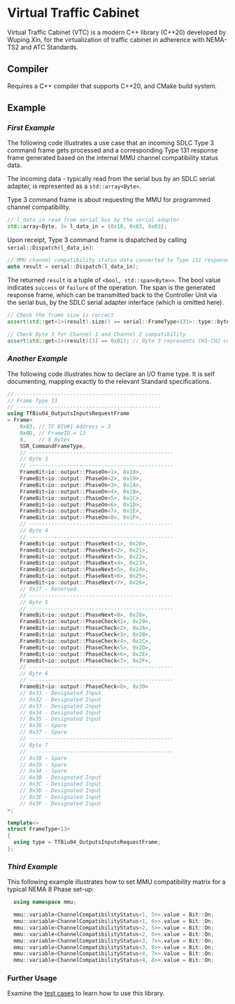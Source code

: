 # Virtual Traffic Cabinet
Virtual Traffic Cabinet (VTC) is a modern C++ library (C++20) developed by Wuping Xin, for the virtualization of traffic cabinet in adherence with NEMA-TS2 and ATC Standards.

## Compiler
Requires a C++ compiler that supports C++20, and CMake build system.

## Example

### *First Example*
The following code illustrates a use case that an incoming SDLC Type 3 command frame gets processed and a corresponding Type 131 response frame generated based on the internal MMU channel compatibility status data.

The incoming data - typically read from the serial bus by an SDLC serial adapter, is represented as a ```std::array<Byte>```. 

Type 3 command frame is about requesting the MMU for programmed channel compatibility. 
```cpp
// l_data_in read from serial bus by the serial adapter
std::array<Byte, 3> l_data_in = {0x10, 0x83, 0x03};
```
Upon receipt, Type 3 command frame is dispatched by calling ```serial::Dispatch(l_data_in)```:

```cpp
// MMU channel compatibility status data converted to Type 131 response frame.
auto result = serial::Dispatch(l_data_in);
```
The returned ```result``` is a tuple of ```<bool, std::span<Byte>>```.  The bool value indicates ```success``` or ```failure``` of the operation. The span is the generated response frame, which can be transmitted back to the Controller Unit via the serial bus, by the SDLC serial adapter interface (which is omitted here).
```cpp
// Check the frame size is correct
assert(std::get<1>(result).size() == serial::FrameType<131>::type::bytesize);

// Check Byte 3 for Channel 1 and Channel 2 compatibility
assert(std::get<1>(result)[3] == 0x01); // Byte 3 represents CH1-CH2 compatibility
```

### *Another Example*

The following code illustrates how to declare an I/O frame type.  It is self documenting, mapping exactly to the relevant Standard specifications.

```cpp
// ----------------------------------------------
// Frame Type 13
// ----------------------------------------------
using TfBiu04_OutputsInputsRequestFrame
= Frame<
    0x03, // TF BIU#1 Address = 3
    0x0D, // FrameID = 13
    8,    // 8 Bytes
    SSR_CommandFrameType,
    // ----------------------------------------------
    // Byte 3
    // ----------------------------------------------
    FrameBit<io::output::PhaseOn<1>, 0x18>,
    FrameBit<io::output::PhaseOn<2>, 0x19>,
    FrameBit<io::output::PhaseOn<3>, 0x1A>,
    FrameBit<io::output::PhaseOn<4>, 0x1B>,
    FrameBit<io::output::PhaseOn<5>, 0x1C>,
    FrameBit<io::output::PhaseOn<6>, 0x1D>,
    FrameBit<io::output::PhaseOn<7>, 0x1E>,
    FrameBit<io::output::PhaseOn<8>, 0x1F>,
    // ----------------------------------------------
    // Byte 4
    // ----------------------------------------------
    FrameBit<io::output::PhaseNext<1>, 0x20>,
    FrameBit<io::output::PhaseNext<2>, 0x21>,
    FrameBit<io::output::PhaseNext<3>, 0x22>,
    FrameBit<io::output::PhaseNext<4>, 0x23>,
    FrameBit<io::output::PhaseNext<5>, 0x24>,
    FrameBit<io::output::PhaseNext<6>, 0x25>,
    FrameBit<io::output::PhaseNext<7>, 0x26>,
    // 0x27 - Reserved.
    // ----------------------------------------------
    // Byte 5
    // ----------------------------------------------
    FrameBit<io::output::PhaseNext<8>, 0x28>,
    FrameBit<io::output::PhaseCheck<1>, 0x29>,
    FrameBit<io::output::PhaseCheck<2>, 0x2A>,
    FrameBit<io::output::PhaseCheck<3>, 0x2B>,
    FrameBit<io::output::PhaseCheck<4>, 0x2C>,
    FrameBit<io::output::PhaseCheck<5>, 0x2D>,
    FrameBit<io::output::PhaseCheck<6>, 0x2E>,
    FrameBit<io::output::PhaseCheck<7>, 0x2F>,
    // ----------------------------------------------
    // Byte 6
    // ----------------------------------------------
    FrameBit<io::output::PhaseCheck<8>, 0x30>
    // 0x31 - Designated Input
    // 0x32 - Designated Input
    // 0x33 - Designated Input
    // 0x34 - Designated Input
    // 0x35 - Designated Input
    // 0x36 - Spare
    // 0x37 - Spare
    // ----------------------------------------------
    // Byte 7
    // ----------------------------------------------
    // 0x38 - Spare
    // 0x39 - Spare
    // 0x3A - Spare
    // 0x3B - Designated Input
    // 0x3C - Designated Input
    // 0x3D - Designated Input
    // 0x3E - Designated Input
    // 0x3F - Designated Input
>;

template<>
struct FrameType<13>
{
  using type = TfBiu04_OutputsInputsRequestFrame;
};

```

### *Third Example*

This following example illustrates how to set MMU compatibility matrix for a typical NEMA 8 Phase set-up:
```cpp
  using namespace mmu;

  mmu::variable<ChannelCompatibilityStatus<1, 5>>.value = Bit::On;
  mmu::variable<ChannelCompatibilityStatus<1, 6>>.value = Bit::On;
  mmu::variable<ChannelCompatibilityStatus<2, 5>>.value = Bit::On;
  mmu::variable<ChannelCompatibilityStatus<2, 6>>.value = Bit::On;
  mmu::variable<ChannelCompatibilityStatus<3, 7>>.value = Bit::On;
  mmu::variable<ChannelCompatibilityStatus<3, 8>>.value = Bit::On;
  mmu::variable<ChannelCompatibilityStatus<4, 7>>.value = Bit::On;
  mmu::variable<ChannelCompatibilityStatus<4, 8>>.value = Bit::On;
```

### Further Usage

Examine the [test cases](../tests/vtc_tests.cpp) to learn how to use this library.
